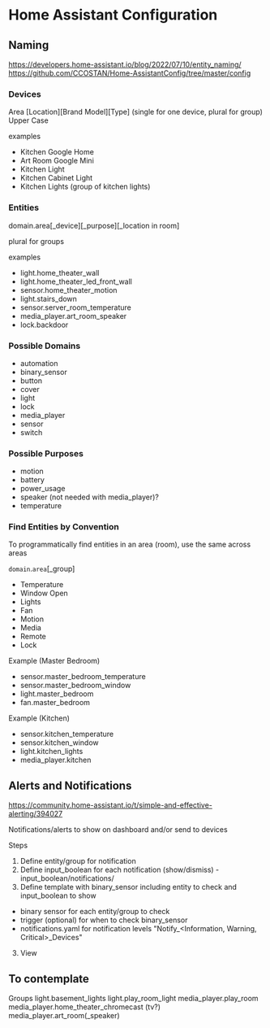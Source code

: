 # Home Assistant Configuration

## Naming
https://developers.home-assistant.io/blog/2022/07/10/entity_naming/
https://github.com/CCOSTAN/Home-AssistantConfig/tree/master/config

### Devices

Area [Location][Brand Model][Type]
(single for one device, plural for group)
Upper Case

examples

- Kitchen Google Home
- Art Room Google Mini
- Kitchen Light
- Kitchen Cabinet Light
- Kitchen Lights (group of kitchen lights)

### Entities
domain.area[_device][_purpose][_location in room]

plural for groups

examples

- light.home_theater_wall
- light.home_theater_led_front_wall
- sensor.home_theater_motion
- light.stairs_down
- sensor.server_room_temperature
- media_player.art_room_speaker
- lock.backdoor

### Possible Domains

- automation
- binary_sensor
- button
- cover
- light
- lock
- media_player
- sensor
- switch

### Possible Purposes

- motion
- battery
- power_usage
- speaker (not needed with media_player)?
- temperature

### Find Entities by Convention

To programmatically find entities in an area (room), use the same across areas

`domain`.`area`[_group]

- Temperature
- Window Open
- Lights
- Fan
- Motion
- Media
- Remote
- Lock

Example (Master Bedroom)
- sensor.master_bedroom_temperature
- sensor.master_bedroom_window
- light.master_bedroom
- fan.master_bedroom

Example (Kitchen)
- sensor.kitchen_temperature
- sensor.kitchen_window
- light.kitchen_lights
- media_player.kitchen


## Alerts and Notifications
https://community.home-assistant.io/t/simple-and-effective-alerting/394027

Notifications/alerts to show on dashboard and/or send to devices

Steps
1. Define entity/group for notification
1. Define input_boolean for each notification (show/dismiss) - input_boolean/notifications/
2. Define template with binary_sensor including entity to check and input_boolean to show
  - binary sensor for each entity/group to check
  - trigger (optional) for when to check binary_sensor
- notifications.yaml for notification levels "Notify_<Information, Warning, Critical>_Devices"
3. View

## To contemplate
Groups
light.basement_lights
light.play_room_light
media_player.play_room
media_player.home_theater_chromecast (tv?)
media_player.art_room(_speaker)